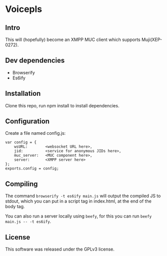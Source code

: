 Voicepls
========

Intro
-----

This will (hopefully) become an XMPP MUC client which supports Muji(XEP-0272).

Dev dependencies
----------------

- Browserify
- Es6ify

Installation
------------

Clone this repo, run npm install to install dependencies.

Configuration
-------------

Create a file named config.js:

	var config = {
		wsURL:        <websocket URL here>,
		jid:          <service for anonymous JIDs here>,
		muc_server:   <MUC component here>,
		server:       <XMPP server here>
	};
	exports.config = config;

Compiling
---------

The command `browserify -t es6ify main.js` will output the compiled JS to stdout,
which you can put in a script tag in index.html, at the end of the body tag.

You can also run a server locally using `beefy`, for this you can run `beefy main.js -- -t es6ify`.

License
-------

This software was released under the GPLv3 license.
